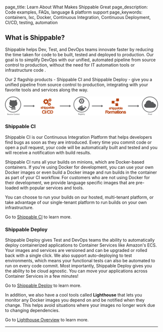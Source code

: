 page_title: Learn About What Makes Shippable Great
page_description: Code examples, FAQs, language & platform support
page_keywords: containers, lxc, Docker, Continuous Integration, Continuous Deployment, CI/CD, testing, automation

## What is Shippable?

Shippable helps Dev, Test, and DevOps teams innovate faster by reducing the time taken for code to be built, tested and deployed to production. Our goal is to simplify DevOps with our unified, automated pipeline from source control to production, without the need for IT automation tools or infrastructure code .

Our 2 flagship products - Shippable CI and Shippable Deploy - give you a unified pipeline from source control to production, integrating with your favorite tools and services along the way.

<img src="./images/how_it_works.png" alt="e2e pipeline" style="width:800px;"/>



### Shippable CI
Shippable CI is our Continuous Integration Platform that helps developers find bugs as soon as they are introduced. Every time you commit code or open a pull request, your code will be automatically built and tested and you will receive a notification with build results.  

Shippable CI runs all your builds on minions, which are Docker-based containers. If you're using Docker for development, you can use your own Docker images or even build a Docker image and run builds in the container as part of your CI workflow. For customers who are not using Docker for their development, we provide language specific images that are pre-loaded with popular services and tools.

You can choose to run your builds on our hosted, multi-tenant platform, or take advantage of our single-tenant platform to run builds on your own infrastructure.

Go to [Shippable CI](ci_overview.md) to learn more.

### Shippable Deploy
Shippable Deploy gives Test and DevOps teams the ability to automatically deploy containerized applications to Container Services like Amazon's ECS. Your images and services are versioned and can be upgraded or rolled back with a single click. We also support auto-deploying to test environments, which means your functional tests can also be automated to run on every code commit. 
Most importantly, Shippable Deploy gives you the ability to be cloud agnostic. You can move your applications across Container Services in a few minutes!

Go to [Shippable Deploy](formations_overview.md) to learn more.

In addition, we also have a cool tools called **Lighthouse** that lets you monitor any Docker images you depend on and be notified when they change. This helps avoid situations where your images no longer work due to changing dependencies. 

Go to [Lighthouse Overview](formations_overview.md) to learn more.

*****

